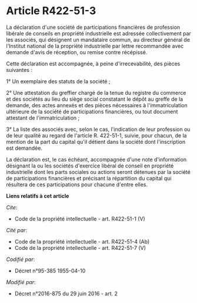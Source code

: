 # Article R422-51-3

La déclaration d'une société de participations financières de profession libérale de conseils en propriété industrielle est
adressée collectivement par les associés, qui désignent un mandataire commun, au directeur général de l'Institut national de
la propriété industrielle par lettre recommandée avec demande d'avis de réception, ou remise contre récépissé. 

Cette déclaration est accompagnée, à peine d'irrecevabilité, des pièces suivantes : 

1° Un exemplaire des statuts de la société ; 

2° Une attestation du greffier chargé de la tenue du registre du commerce et des sociétés au lieu du siège social constatant
le dépôt au greffe de la demande, des actes annexés et des pièces nécessaires à l'immatriculation ultérieure de la société de
participations financières, ou tout document attestant de l'immatriculation ; 

3° La liste des associés avec, selon le cas, l'indication de leur profession ou de leur qualité au regard de l'article R.
422-51-1, suivie, pour chacun, de la mention de la part du capital qu'il détient dans la société dont l'inscription est
demandée. 

La déclaration est, le cas échéant, accompagnée d'une note d'information désignant la ou les sociétés d'exercice libéral de
conseil en propriété industrielle dont les parts sociales ou actions seront détenues par la société de participations
financières et précisant la répartition du capital qui résultera de ces participations pour chacune d'entre elles.

**Liens relatifs à cet article**

_Cite_:

  - Code de la propriété intellectuelle - art. R422-51-1 (V)

_Cité par_:

  - Code de la propriété intellectuelle - art. R422-51-4 (Ab)
  - Code de la propriété intellectuelle - art. R422-51-7 (V)

_Codifié par_:

  - Décret n°95-385 1955-04-10

_Modifié par_:

  - Décret n°2016-875 du 29 juin 2016 - art. 2
